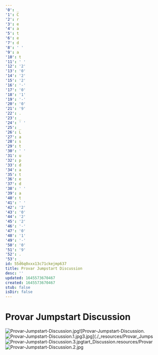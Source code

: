 ```yaml
---
'0': _
'1': C
'2': r
'3': e
'4': a
'5': t
'6': e
'7': d
'8': ' '
'9': a
'10': t
'11': ' '
'12': '2'
'13': '0'
'14': '2'
'15': '2'
'16': '-'
'17': '0'
'18': '1'
'19': '-'
'20': '0'
'21': '9'
'22': .
'23': _
'24': ' '
'25': _
'26': L
'27': a
'28': s
'29': t
'30': ' '
'31': u
'32': p
'33': d
'34': a
'35': t
'36': e
'37': d
'38': ' '
'39': a
'40': t
'41': ' '
'42': '2'
'43': '0'
'44': '2'
'45': '2'
'46': '-'
'47': '0'
'48': '1'
'49': '-'
'50': '0'
'51': '9'
'52': .
'53': _
id: 55d6q0xxx13c71ckejmp637
title: Provar Jumpstart Discussion
desc: ''
updated: 1645573670467
created: 1645573670467
stub: false
isDir: false
---
```


# Provar Jumpstart Discussion


![Provar-Jumpstart-Discussion.jpg](/assets/provar-jumpstart-discussion-j3hy8ve3f7v7.jpg)![Provar-Jumpstart-Discussion.![Provar-Jumpstart-Discussion.1.jpg](/assets/provar-jumpstart-discussion-l2of867rtjeg.jpg)3.jpg](./_resources/Provar_Jumps![Provar-Jumpstart-Discussion.3.jpg](/assets/provar-jumpstart-discussion-b5qicbxduc3z.jpg)tart_Discussion.resources/Provar![Provar-Jumpstart-Discussion.2.jpg](/assets/provar-jumpstart-discussion-s860vd7s5c43.jpg)

